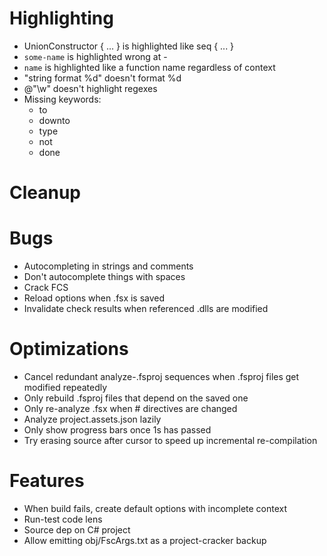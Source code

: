 # Highlighting
- UnionConstructor { ... } is highlighted like seq { ... }
- ``some-name`` is highlighted wrong at -
- ``name`` is highlighted like a function name regardless of context
- "string format %d" doesn't format %d
- @"\w" doesn't highlight regexes
- Missing keywords:
  - to
  - downto
  - type
  - not
  - done

# Cleanup

# Bugs
- Autocompleting in strings and comments
- Don't autocomplete things with spaces
- Crack FCS
- Reload options when .fsx is saved
- Invalidate check results when referenced .dlls are modified

# Optimizations
- Cancel redundant analyze-.fsproj sequences when .fsproj files get modified repeatedly
- Only rebuild .fsproj files that depend on the saved one
- Only re-analyze .fsx when # directives are changed
- Analyze project.assets.json lazily
- Only show progress bars once 1s has passed
- Try erasing source after cursor to speed up incremental re-compilation

# Features
- When build fails, create default options with incomplete context
- Run-test code lens
- Source dep on C# project
- Allow emitting obj/FscArgs.txt as a project-cracker backup
